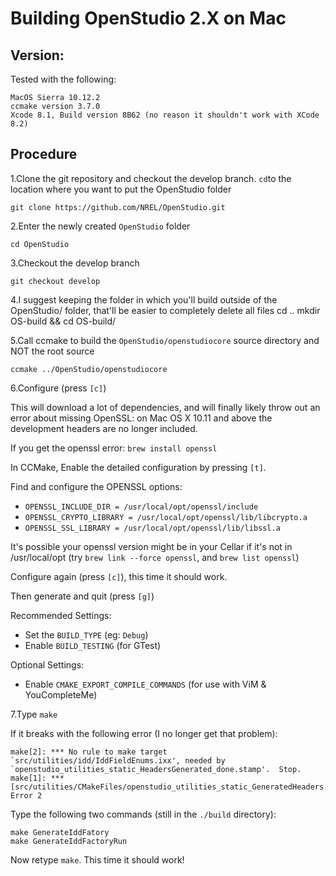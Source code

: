 
# Building OpenStudio 2.X on Mac


## Version:
Tested with the following:

    MacOS Sierra 10.12.2
    ccmake version 3.7.0
    Xcode 8.1, Build version 8B62 (no reason it shouldn't work with XCode 8.2)

## Procedure

1.Clone the git repository and checkout the develop branch. `cd`to the location where you want to put the OpenStudio folder

    git clone https://github.com/NREL/OpenStudio.git

2.Enter the newly created `OpenStudio` folder

    cd OpenStudio

3.Checkout the develop branch

    git checkout develop

4.I suggest keeping the folder in which you'll build outside of the OpenStudio/ folder, that'll be easier to completely delete all files
    cd ..
    mkdir OS-build && cd OS-build/

5.Call ccmake to build the `OpenStudio/openstudiocore` source directory and NOT the root source

    ccmake ../OpenStudio/openstudiocore

6.Configure (press `[c]`)

This will download a lot of dependencies, and will finally likely throw out an error about missing OpenSSL: on Mac OS X 10.11 and above the development headers are no longer included.

If you get the openssl error: `brew install openssl`

In CCMake, Enable the detailed configuration by pressing `[t]`.

Find and configure the OPENSSL options:

* `OPENSSL_INCLUDE_DIR = /usr/local/opt/openssl/include`
* `OPENSSL_CRYPTO_LIBRARY = /usr/local/opt/openssl/lib/libcrypto.a`
* `OPENSSL_SSL_LIBRARY = /usr/local/opt/openssl/lib/libssl.a`

It's possible your openssl version might be in your Cellar if it's not in /usr/local/opt
(try `brew link --force openssl`, and `brew list openssl`)

Configure again (press `[c]`), this time it should work.

Then generate and quit (press `[g]`)

Recommended Settings:

* Set the `BUILD_TYPE` (eg: `Debug`)
* Enable `BUILD_TESTING` (for GTest)

Optional Settings:

* Enable `CMAKE_EXPORT_COMPILE_COMMANDS` (for use with ViM & YouCompleteMe)


7.Type `make`

If it breaks with the following error (I no longer get that problem):

    make[2]: *** No rule to make target `src/utilities/idd/IddFieldEnums.ixx', needed by `openstudio_utilities_static_HeadersGenerated_done.stamp'.  Stop.
    make[1]: *** [src/utilities/CMakeFiles/openstudio_utilities_static_GeneratedHeaders.dir/all] Error 2

Type the following two commands (still in the `./build` directory):

    make GenerateIddFatory
    make GenerateIddFactoryRun

Now retype `make`. This time it should work!

